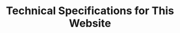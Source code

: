 ---
title: 'Technical Specifications for This Website'
published: '2025-04-03'
updated: '2025-04-03'
tags: ['development']
---
